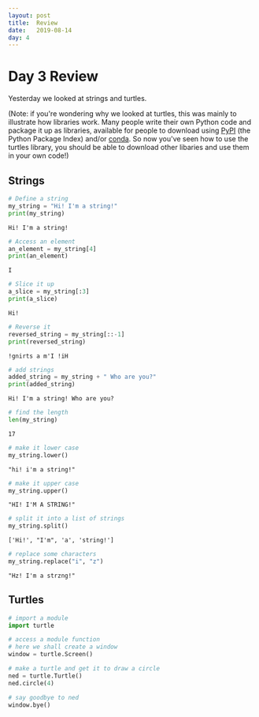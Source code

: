 ```yaml
---
layout: post
title:  Review
date:   2019-08-14
day: 4
---
```



# Day 3 Review

Yesterday we looked at strings and turtles.

(Note: if you're wondering why we looked at turtles, this was mainly to illustrate how libraries work. Many people write their own Python code and package it up as libraries, available for people to download using [PyPI](https://pypi.org) (the Python Package Index) and/or [conda](https://conda.io/en/latest/). So now you've seen how to use the turtles library, you should be able to download other libaries and use them in your own code!)

## Strings


```python
# Define a string
my_string = "Hi! I'm a string!"
print(my_string)
```

    Hi! I'm a string!



```python
# Access an element
an_element = my_string[4]
print(an_element)
```

    I



```python
# Slice it up 
a_slice = my_string[:3]
print(a_slice)
```

    Hi!



```python
# Reverse it
reversed_string = my_string[::-1]
print(reversed_string)
```

    !gnirts a m'I !iH



```python
# add strings 
added_string = my_string + " Who are you?"
print(added_string)
```

    Hi! I'm a string! Who are you?



```python
# find the length
len(my_string)
```




    17




```python
# make it lower case
my_string.lower()
```




    "hi! i'm a string!"




```python
# make it upper case
my_string.upper()
```




    "HI! I'M A STRING!"




```python
# split it into a list of strings
my_string.split()
```




    ['Hi!', "I'm", 'a', 'string!']




```python
# replace some characters 
my_string.replace("i", "z")
```




    "Hz! I'm a strzng!"



## Turtles


```python
# import a module 
import turtle
```


```python
# access a module function 
# here we shall create a window 
window = turtle.Screen()
```


```python
# make a turtle and get it to draw a circle
ned = turtle.Turtle()
ned.circle(4)
```


```python
# say goodbye to ned
window.bye()
```


```python

```
